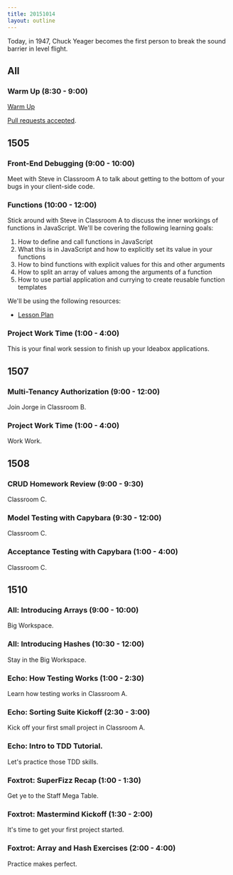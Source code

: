```yaml
---
title: 20151014
layout: outline
---
```


Today, in 1947, Chuck Yeager becomes the first person to break the sound barrier in level flight.

## All

### Warm Up (8:30 - 9:00)

[Warm Up](https://thewarmup.herokuapp.com)

[Pull requests accepted](https://github.com/mikedao/the-warm-up).


## 1505

### Front-End Debugging (9:00 - 10:00)

Meet with Steve in Classroom A to talk about getting to the bottom of your bugs in your client-side code.

### Functions (10:00 - 12:00)

Stick around with Steve in Classroom A to discuss the inner workings of functions in JavaScript. We'll be covering the following learning goals:

1. How to define and call functions in JavaScript
1. What this is in JavaScript and how to explicitly set its value in your functions
1. How to bind functions with explicit values for this and other arguments
1. How to split an array of values among the arguments of a function
1. How to use partial application and currying to create reusable function templates

We'll be using the following resources:

* [Lesson Plan](https://github.com/mdn/advanced-js-fundamentals-ck/tree/gh-pages/tutorials/02-functions)

### Project Work Time (1:00 - 4:00)

This is your final work session to finish up your Ideabox applications.

## 1507

### Multi-Tenancy Authorization (9:00 - 12:00)

Join Jorge in Classroom B.

### Project Work Time (1:00 - 4:00)

Work Work.


## 1508

### CRUD  Homework Review (9:00 - 9:30)

Classroom C.

### Model Testing with Capybara (9:30 - 12:00)

Classroom C.

### Acceptance Testing with Capybara (1:00 - 4:00)

Classroom C.


## 1510

### All: Introducing Arrays (9:00 - 10:00)

Big Workspace.

### All: Introducing Hashes (10:30 - 12:00)

Stay in the Big Workspace.

### Echo: How Testing Works (1:00 - 2:30)

Learn how testing works in Classroom A.

### Echo: Sorting Suite Kickoff (2:30 - 3:00)

Kick off your first small project in Classroom A.

### Echo: Intro to TDD Tutorial.

Let's practice those TDD skills.

### Foxtrot: SuperFizz Recap (1:00 - 1:30)

Get ye to the Staff Mega Table.

### Foxtrot: Mastermind Kickoff (1:30 - 2:00)

It's time to get your first project started.

### Foxtrot: Array and Hash Exercises (2:00 - 4:00)

Practice makes perfect.
